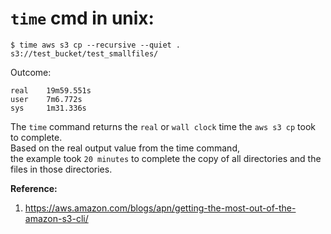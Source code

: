 # `time` cmd in unix:

```shell
$ time aws s3 cp --recursive --quiet . s3://test_bucket/test_smallfiles/
```
Outcome:  
```
real    19m59.551s
user    7m6.772s
sys     1m31.336s
```

The `time` command returns the `real` or `wall clock` time the `aws s3 cp` took to complete.  
Based on the real output value from the time command,  
the example took `20 minutes` to complete the copy of all directories and the files in those directories.  

**Reference:**  
1. https://aws.amazon.com/blogs/apn/getting-the-most-out-of-the-amazon-s3-cli/

